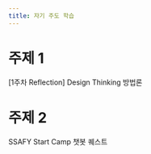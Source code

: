 ```yaml
---
title: 자기 주도 학습
---
```


# 주제 1

[1주차 Reflection] Design Thinking 방법론

# 주제 2

SSAFY Start Camp 챗봇 퀘스트
